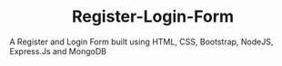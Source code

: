 <h1 align="center">Register-Login-Form</h1>
A Register and Login Form built using HTML, CSS, Bootstrap, NodeJS, Express.Js and MongoDB
